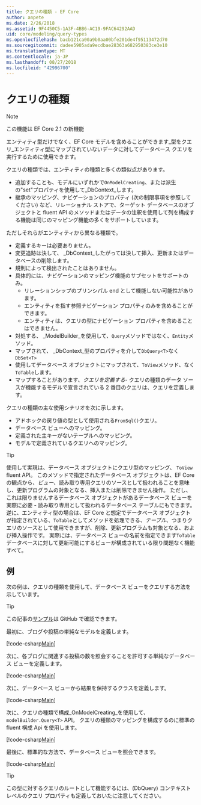 ```yaml
---
title: クエリの種類 - EF Core
author: anpete
ms.date: 2/26/2018
ms.assetid: 9F4450C5-1A3F-4BB6-AC19-9FAC64292AAD
uid: core/modeling/query-types
ms.openlocfilehash: bacb121ca00a9b0aa00bfe201de4f95113472d70
ms.sourcegitcommit: dadee5905ada9ecdbae28363a682950383ce3e10
ms.translationtype: MT
ms.contentlocale: ja-JP
ms.lasthandoff: 08/27/2018
ms.locfileid: "42996700"
---
```

# <a name="query-types"></a>クエリの種類
> [!NOTE]
> この機能は EF Core 2.1 の新機能

エンティティ型だけでなく、EF Core モデルを含めることができます_型をクエリ_エンティティ型にマップされていないデータに対してデータベース クエリを実行するために使用できます。

クエリの種類では、エンティティの種類と多くの類似点があります。

- 追加することも、モデルにいずれかで`OnModelCreating`、または派生の"set"プロパティを使用して_DbContext_します。
- 継承のマッピング、ナビゲーションのプロパティ (次の制限事項を参照してください) など、リレーショナル ストアで、ターゲット データベースのオブジェクトと fluent API のメソッドまたはデータの注釈を使用して列を構成する機能は同じのマッピング機能の多くをサポートしています。

ただしそれらがエンティティから異なる種類で。

- 定義するキーは必要ありません。
- 変更追跡は決して、 _DbContext_したがっては決して挿入、更新またはデータベースの削除します。
- 規則によって検出されたことはありません。
- 具体的には、ナビゲーションのマッピング機能のサブセットをサポートのみ。
  - リレーションシップのプリンシパル end として機能しない可能性があります。
  - エンティティを指す参照ナビゲーション プロパティのみを含めることができます。
  - エンティティは、クエリの型にナビゲーション プロパティを含めることはできません。
- 対処する、 _ModelBuilder_を使用して、`Query`メソッドではなく、`Entity`メソッド。
- マップされて、 _DbContext_型のプロパティを介して`DbQuery<T>`なく `DbSet<T>`
- 使用してデータベース オブジェクトにマップされて、`ToView`メソッド、なく`ToTable`します。
- マップすることがあります、_クエリを定義する_- クエリの種類のデータ ソースが機能するモデルで宣言されている 2 番目のクエリは、クエリを定義します。

クエリの種類の主な使用シナリオを次に示します。

- アドホックの戻り値の型として使用される`FromSql()`クエリ。
- データベース ビューへのマッピング。
- 定義された主キーがないテーブルへのマッピング。
- モデルで定義されているクエリへのマッピング。

> [!TIP]
> 使用して実現は、データベース オブジェクトにクエリ型のマッピング、 `ToView` fluent API。 このメソッドで指定されたデータベース オブジェクトは、EF Core の観点から、_ビュー_、読み取り専用クエリのソースとして扱われることを意味し、更新プログラムの対象となる、挿入または削除できません操作。 ただし、これは限りませんするデータベース オブジェクトがあるデータベース ビューを実際に必要 - 読み取り専用として扱われるデータベース テーブルにもできます。 逆に、エンティティ型の場合は、EF Core と想定でデータベース オブジェクトが指定されている、`ToTable`としてメソッドを処理できる、_テーブル_、つまりクエリのソースとして使用できますが、削除、更新プログラムも対象となる、および挿入操作です。 実際には、データベース ビューの名前を指定できます`ToTable`データベースに対して更新可能にするビューが構成されている限り問題なく機能すべて。

## <a name="example"></a>例

次の例は、クエリの種類を使用して、データベース ビューをクエリする方法を示しています。

> [!TIP]
> この記事の[サンプル](https://github.com/aspnet/EntityFrameworkCore/tree/master/samples/QueryTypes)は GitHub で確認できます。

最初に、ブログや投稿の単純なモデルを定義します。

[!code-csharp[Main](../../../efcore-repo/samples/QueryTypes/Program.cs#Entities)]

次に、各ブログに関連する投稿の数を照会することを許可する単純なデータベース ビューを定義します。

[!code-csharp[Main](../../../efcore-repo/samples/QueryTypes/Program.cs#View)]

次に、データベース ビューから結果を保持するクラスを定義します。

[!code-csharp[Main](../../../efcore-repo/samples/QueryTypes/Program.cs#QueryType)]

次に、クエリの種類で構成_OnModelCreating_を使用して、 `modelBuilder.Query<T>` API。
クエリの種類のマッピングを構成するのに標準の fluent 構成 Api を使用します。

[!code-csharp[Main](../../../efcore-repo/samples/QueryTypes/Program.cs#Configuration)]

最後に、標準的な方法で、データベース ビューを照会できます。

[!code-csharp[Main](../../../efcore-repo/samples/QueryTypes/Program.cs#Query)]

> [!TIP]
> この型に対するクエリのルートとして機能するには、(DbQuery) コンテキスト レベルのクエリ プロパティも定義しておいたに注意してください。
